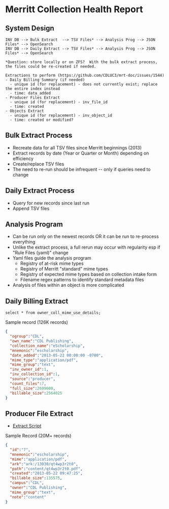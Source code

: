 # Merritt Collection Health Report

## System Design

```
INV DB --> Bulk Extract  --> TSV Files* --> Analysis Prog --> JSON Files* --> OpenSearch 
INV DB --> Daily Extract --> TSV Files* --> Analysis Prog --> JSON Files* --> OpenSearch 

*Question: store locally or on ZFS?  With the bulk extract process, the files could be re-created if needed.

Extractions to perform (https://github.com/CDLUC3/mrt-doc/issues/1544)
- Daily Billing Summary (if needed)
  - unique id (for replacement) - does not currently exist; replace the entire index instead
  - time: data_added
- Producer Files Extract
  - unique id (for replacement) - inv_file_id
  - time: created
- Objects Extract
  - unique id (for replacement) - inv_object_id
  - time: created or modified?
```

## Bulk Extract Process
- Recreate data for all TSV files since Merritt beginnings (2013)
- Extract records by date (Year or Quarter or Month) depending on efficiency
- Create/replace TSV files
- The need to re-run should be infrequent -- only if queries need to change

## Daily Extract Process
- Query for new records since last run
- Append TSV files

## Analysis Program
- Can be run only on the newest records OR it can be run to re-process everything
- Unlike the extract process, a full rerun may occur with regularity esp if "Rule Files (yaml)" change
- Yaml files guide the analysis program
  - Registry of at-risk mime types
  - Registry of Merritt "standard" mime types
  - Registry of expected mime types based on collection intake form
  - Filename regex patterns to identify standard metadata files
- Analysis of files within an object is more complicated

## Daily Billing Extract
```
select * from owner_coll_mime_use_details;
```

Sample record (126K records)
```json
{
  "ogroup":"CDL",
  "own_name":"CDL Publishing",
  "collection_name":"eScholarship",
  "mnemonic":"escholarship",
  "date_added":"2013-05-22 00:00:00 -0700",
  "mime_type":"application/pdf",
  "mime_group":"text",
  "inv_owner_id":1,
  "inv_collection_id":1,
  "source":"producer",
  "count_files":7,
  "full_size":2699600,
  "billable_size":2564025
}
```

## Producer File Extract
- [Extract Script](mimefilelist.sh)

Sample Record (20M+ records)
```json
{
  "id":"7",
  "mnemonic":"escholarship",
  "mime":"application/pdf",
  "ark":"ark:/13030/qt4wp3r2t0",
  "path":"content/qt4wp3r2t0.pdf",
  "created":"2013-05-22 09:47:25",
  "billable_size":135575,
  "campus":"CDL",
  "owner":"CDL Publishing",
  "mime_group":"text",
  "note":"content"
}
```
